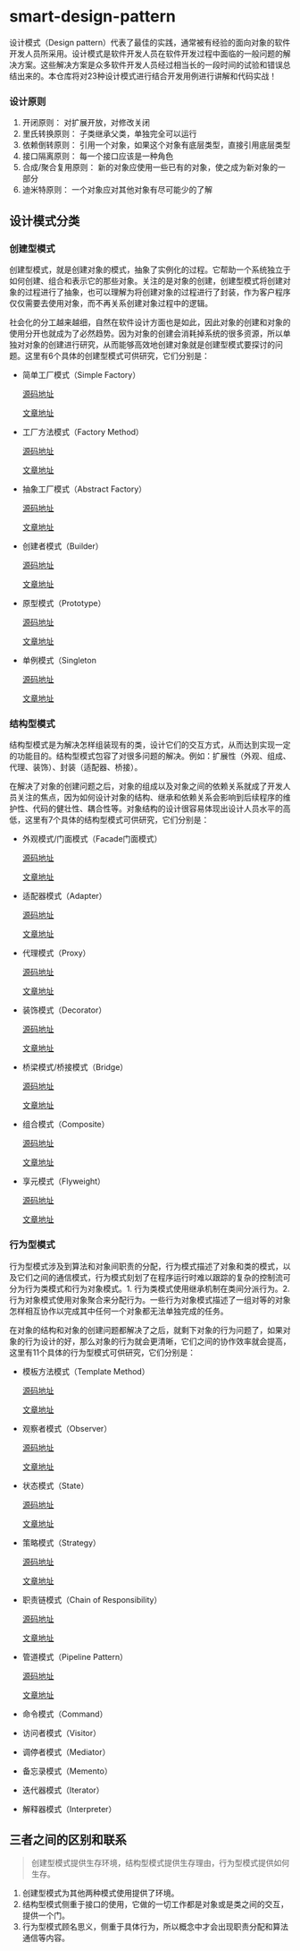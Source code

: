 # smart-design-pattern
设计模式（Design pattern）代表了最佳的实践，通常被有经验的面向对象的软件开发人员所采用。设计模式是软件开发人员在软件开发过程中面临的一般问题的解决方案。这些解决方案是众多软件开发人员经过相当长的一段时间的试验和错误总结出来的。本仓库将对23种设计模式进行结合开发用例进行讲解和代码实战！

### 设计原则

1. 开闭原则： 对扩展开放，对修改关闭
2. 里氏转换原则： 子类继承父类，单独完全可以运行
3. 依赖倒转原则： 引用一个对象，如果这个对象有底层类型，直接引用底层类型
4. 接口隔离原则： 每一个接口应该是一种角色
5. 合成/聚合复用原则： 新的对象应使用一些已有的对象，使之成为新对象的一部分
6. 迪米特原则： 一个对象应对其他对象有尽可能少的了解

## 设计模式分类

### 创建型模式

创建型模式，就是创建对象的模式，抽象了实例化的过程。它帮助一个系统独立于如何创建、组合和表示它的那些对象。关注的是对象的创建，创建型模式将创建对象的过程进行了抽象，也可以理解为将创建对象的过程进行了封装，作为客户程序仅仅需要去使用对象，而不再关系创建对象过程中的逻辑。

社会化的分工越来越细，自然在软件设计方面也是如此，因此对象的创建和对象的使用分开也就成为了必然趋势。因为对象的创建会消耗掉系统的很多资源，所以单独对对象的创建进行研究，从而能够高效地创建对象就是创建型模式要探讨的问题。这里有6个具体的创建型模式可供研究，它们分别是：

- 简单工厂模式（Simple Factory）

  [源码地址](https://github.com/Jacklinsir/smart-design-pattern/tree/main/smart-dp-factory)

  [文章地址](https://blog.csdn.net/qq_21077715/article/details/113814270)

- 工厂方法模式（Factory Method）

  [源码地址](https://github.com/Jacklinsir/smart-design-pattern/tree/main/smart-dp-factory)

  [文章地址](https://blog.csdn.net/qq_21077715/article/details/113814270)

- 抽象工厂模式（Abstract Factory）

  [源码地址](https://github.com/Jacklinsir/smart-design-pattern/tree/main/smart-dp-factory)

  [文章地址](https://blog.csdn.net/qq_21077715/article/details/113814270)

- 创建者模式（Builder）

  [源码地址](https://github.com/Jacklinsir/smart-design-pattern/tree/main/smart-dp-builder)

  [文章地址](https://blog.csdn.net/qq_21077715/article/details/121555185)

- 原型模式（Prototype）

  [源码地址](https://github.com/Jacklinsir/smart-design-pattern/tree/main/smart-dp-prototype)

  [文章地址](https://blog.csdn.net/qq_21077715/article/details/113815301)

- 单例模式（Singleton

  [源码地址](https://github.com/Jacklinsir/smart-design-pattern/tree/main/smart-dp-singleton)

  [文章地址](https://blog.csdn.net/qq_21077715/article/details/113809709)

### 结构型模式

结构型模式是为解决怎样组装现有的类，设计它们的交互方式，从而达到实现一定的功能目的。结构型模式包容了对很多问题的解决。例如：扩展性（外观、组成、代理、装饰）、封装（适配器、桥接）。

在解决了对象的创建问题之后，对象的组成以及对象之间的依赖关系就成了开发人员关注的焦点，因为如何设计对象的结构、继承和依赖关系会影响到后续程序的维护性、代码的健壮性、耦合性等。对象结构的设计很容易体现出设计人员水平的高低，这里有7个具体的结构型模式可供研究，它们分别是：

- 外观模式/门面模式（Facade门面模式）

  [源码地址](https://github.com/Jacklinsir/smart-design-pattern/tree/main/smart-dp-facade)

  [文章地址](https://blog.csdn.net/qq_21077715/article/details/120977105)

- 适配器模式（Adapter）

  [源码地址](https://github.com/Jacklinsir/smart-design-pattern/tree/main/smart-dp-adapter)

  [文章地址](https://blog.csdn.net/qq_21077715/article/details/120958525)

- 代理模式（Proxy）

  [源码地址](https://github.com/Jacklinsir/smart-design-pattern/tree/main/smart-dp-proxy)

  [文章地址](https://blog.csdn.net/qq_21077715/article/details/121078763)

- 装饰模式（Decorator）

  [源码地址](https://github.com/Jacklinsir/smart-design-pattern/tree/main/smart-dp-decorate)

  [文章地址](https://blog.csdn.net/qq_21077715/article/details/120948356)

- 桥梁模式/桥接模式（Bridge）

  [源码地址](https://github.com/Jacklinsir/smart-design-pattern/tree/main/smart-dp-bridging)

  [文章地址](https://blog.csdn.net/qq_21077715/article/details/120906458)

- 组合模式（Composite）

  [源码地址](https://github.com/Jacklinsir/smart-design-pattern/tree/main/smart-dp-combination)

  [文章地址](https://blog.csdn.net/qq_21077715/article/details/121694610)

- 享元模式（Flyweight）

  [源码地址](https://github.com/Jacklinsir/smart-design-pattern/tree/main/smart-dp-flyweight)

  [文章地址](https://blog.csdn.net/qq_21077715/article/details/120996504)

### 行为型模式

行为型模式涉及到算法和对象间职责的分配，行为模式描述了对象和类的模式，以及它们之间的通信模式，行为模式刻划了在程序运行时难以跟踪的复杂的控制流可分为行为类模式和行为对象模式。1. 行为类模式使用继承机制在类间分派行为。2. 行为对象模式使用对象聚合来分配行为。一些行为对象模式描述了一组对等的对象怎样相互协作以完成其中任何一个对象都无法单独完成的任务。

在对象的结构和对象的创建问题都解决了之后，就剩下对象的行为问题了，如果对象的行为设计的好，那么对象的行为就会更清晰，它们之间的协作效率就会提高，这里有11个具体的行为型模式可供研究，它们分别是：

- 模板方法模式（Template Method）

  [源码地址](https://github.com/Jacklinsir/smart-design-pattern/tree/main/smart-dp-template)

  [文章地址](https://blog.csdn.net/qq_21077715/article/details/121158230)

- 观察者模式（Observer）

  [源码地址](https://github.com/Jacklinsir/smart-design-pattern/tree/main/smart-dp-observation)

  [文章地址](https://blog.csdn.net/qq_21077715/article/details/121119279)

- 状态模式（State）

  [源码地址](https://github.com/Jacklinsir/smart-design-pattern/tree/main/smart-dp-state)

  [文章地址](https://blog.csdn.net/qq_21077715/article/details/121243973)

- 策略模式（Strategy）

  [源码地址](https://github.com/Jacklinsir/smart-design-pattern/tree/main/smart-dp-strategy)

  [文章地址](https://blog.csdn.net/qq_21077715/article/details/121152362)

- 职责链模式（Chain of Responsibility）

  [源码地址](https://github.com/Jacklinsir/smart-design-pattern/tree/main/smart-dp-chain)

  [文章地址](https://blog.csdn.net/qq_21077715/article/details/121099713)
  
- 管道模式（Pipeline Pattern）

  [源码地址](https://github.com/Jacklinsir/smart-design-pattern/tree/main/smart-dp-pipeline)

  [文章地址](https://blog.csdn.net/qq_21077715/article/details/125293748)

- 命令模式（Command）

- 访问者模式（Visitor）

- 调停者模式（Mediator）

- 备忘录模式（Memento）

- 迭代器模式（Iterator）

- 解释器模式（Interpreter）

## 三者之间的区别和联系

> 创建型模式提供生存环境，结构型模式提供生存理由，行为型模式提供如何生存。

1. 创建型模式为其他两种模式使用提供了环境。
2. 结构型模式侧重于接口的使用，它做的一切工作都是对象或是类之间的交互，提供一个门。
3. 行为型模式顾名思义，侧重于具体行为，所以概念中才会出现职责分配和算法通信等内容。
